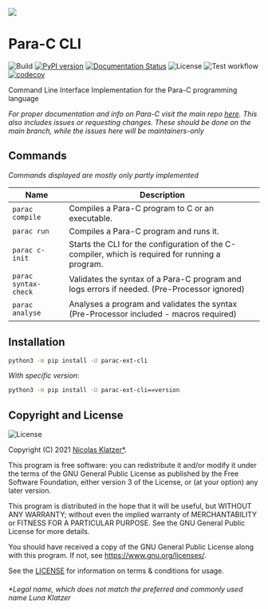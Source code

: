 ![](img/parac-banner.png)

# Para-C CLI
![Build](https://img.shields.io/github/workflow/status/Para-C/Para-C/CodeQL?logo=github)
[![PyPI version](https://badge.fury.io/py/parac-ext-cli.svg)](https://badge.fury.io/py/parac-ext-cli)
[![Documentation Status](https://readthedocs.org/projects/para-c/badge/?version=latest)](https://para-c.readthedocs.io/en/latest/?badge=latest)
![License](https://img.shields.io/github/license/Para-C/Para-C-CLI?color=cyan)
![Test workflow](https://github.com/Luna-Klatzer/Para-C-CLI/actions/workflows/python-test.yml/badge.svg)
[![codecov](https://codecov.io/gh/Para-C/Para-C-CLI/branch/main/graph/badge.svg?token=8I9XL1E7QR)](https://codecov.io/gh/Para-C/Para-C)

Command Line Interface Implementation for the Para-C programming language

*For proper documentation and info on Para-C visit the main repo [here](https://github.com/Para-C/Para-C). 
This also includes issues or requesting changes. These should be done on the main branch, while the issues
here will be maintainers-only*

## Commands
*Commands displayed are mostly only partly implemented*

| Name                   | Description                                                                                      |
|------------------------|--------------------------------------------------------------------------------------------------|
| ``parac compile``      | Compiles a Para-C program to C or an executable.                                                 |
| ``parac run``          | Compiles a Para-C program and runs it.                                                           |
| ``parac c-init``       | Starts the CLI for the configuration of the C-compiler, which is required for running a program. |
| ``parac syntax-check`` | Validates the syntax of a Para-C program and logs errors if needed. (Pre-Processor ignored)      |
| ``parac analyse``      | Analyses a program and validates the syntax (Pre-Processor included - macros required)           |


## Installation

```bash
python3 -m pip install -U parac-ext-cli
```

*With specific version*:
```bash
python3 -m pip install -U parac-ext-cli==version
```

## Copyright and License

![License](https://img.shields.io/github/license/Para-C/Para-C?color=cyan)

Copyright (C) 2021 [Nicolas Klatzer*](#legal-name-which-does-not-match-the-preferred-and-commonly-used-name-luna-klatzer).

This program is free software: you can redistribute it and/or modify
it under the terms of the GNU General Public License as published by
the Free Software Foundation, either version 3 of the License, or
(at your option) any later version.

This program is distributed in the hope that it will be useful,
but WITHOUT ANY WARRANTY; without even the implied warranty of
MERCHANTABILITY or FITNESS FOR A PARTICULAR PURPOSE.  See the
GNU General Public License for more details.

You should have received a copy of the GNU General Public License
along with this program.  If not, see <https://www.gnu.org/licenses/>.

See the [LICENSE](./LICENSE) for information on terms & conditions for usage.

###### *Legal name, which does not match the preferred and commonly used name Luna Klatzer
